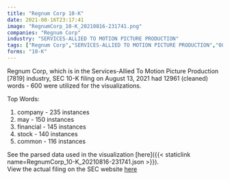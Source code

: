 ```yaml
---
title: "Regnum Corp 10-K"
date: 2021-08-16T23:17:41
image: "RegnumCorp_10-K_20210816-231741.png"
companies: "Regnum Corp"
industry: "SERVICES-ALLIED TO MOTION PICTURE PRODUCTION"
tags: ["Regnum Corp","SERVICES-ALLIED TO MOTION PICTURE PRODUCTION","08-13-2021","10-K"]
forms: "10-K"
---
```

Regnum Corp, which is in the Services-Allied To Motion Picture Production [7819] industry, SEC 10-K filing on August 13, 2021 had 12961 (cleaned) words - 600 were utilized for the visualizations.

Top Words:
1. company - 235 instances
2. may - 150 instances
3. financial - 145 instances
4. stock - 140 instances
5. common - 116 instances


See the parsed data used in the visualization [here]({{< staticlink name=RegnumCorp_10-K_20210816-231741.json >}}).  
View the actual filing on the SEC website [here](https://www.sec.gov/Archives/edgar/data/1716324/0001477932-21-005400.txt)